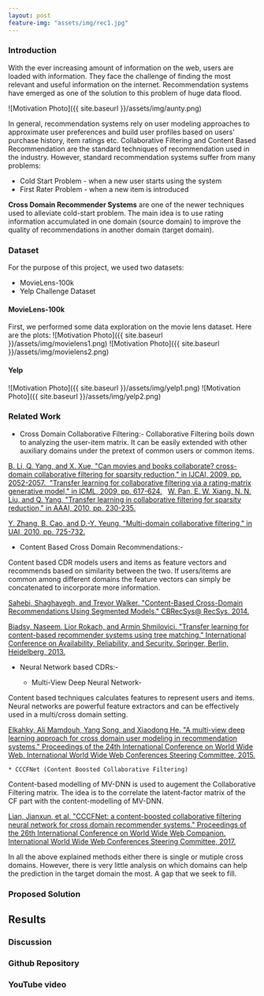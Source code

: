 ```yaml
---
layout: post
feature-img: "assets/img/rec1.jpg"
---
```



### Introduction

With the ever increasing amount of information on the web, users are loaded with information. They face the challenge of 
finding the most relevant and useful information on the internet. Recommendation systems have emerged as one of the solution 
to this problem of huge data flood.

![Motivation Photo]({{ site.baseurl }}/assets/img/aunty.png)

In general, recommendation systems rely on user modeling approaches to approximate user preferences and build user profiles based on 
users' purchase history, item ratings etc. Collaborative Filtering and Content Based Recommendation are the standard 
techniques of recommendation used in the industry. However, standard recommendation systems suffer from many 
problems:
* Cold Start Problem - when a new user starts using the system
* First Rater Problem - when a new item is introduced

**Cross Domain Recommender Systems** are one of the newer techniques used to alleviate cold-start problem.
The main idea is to use rating information accumulated in one domain (source domain) to improve the quality of recommendations
in another domain (target domain).

### Dataset
For the purpose of this project, we used two datasets:
* MovieLens-100k 
* Yelp Challenge Dataset

#### MovieLens-100k
First, we performed some data exploration on the movie lens dataset. Here are the plots:
![Motivation Photo]({{ site.baseurl }}/assets/img/movielens1.png)
![Motivation Photo]({{ site.baseurl }}/assets/img/movielens2.png)
#### Yelp
![Motivation Photo]({{ site.baseurl }}/assets/img/yelp1.png)
![Motivation Photo]({{ site.baseurl }}/assets/img/yelp2.png)

### Related Work

* Cross Domain Collaborative Filtering:-
Collaborative Filtering boils down to analyzing the user-item matrix. It can be easily extended with other auxiliary domains under the pretext of common users or common items. 

[B. Li, Q. Yang, and X. Xue, "Can movies and books collaborate? cross-domain collaborative filtering for sparsity reduction," in IJCAI, 2009, pp. 2052-2057.
 "Transfer learning for collaborative filtering via a rating-matrix generative model," in ICML, 2009, pp. 617-624.](https://www.ijcai.org/Proceedings/09/Papers/338.pdf)
 
[W. Pan, E. W. Xiang, N. N. Liu, and Q. Yang, "Transfer learning in collaborative filtering for sparsity reduction," in AAAI, 2010, pp. 230-235.](https://www.aaai.org/ocs/index.php/AAAI/AAAI10/paper/view/1649)

[Y. Zhang, B. Cao, and D.-Y. Yeung, "Multi-domain collaborative filtering," in UAI, 2010, pp. 725-732.](https://arxiv.org/pdf/1203.3535.pdf)
	

* Content Based Cross Domain Recommendations:-

Content based CDR models users and items as feature vectors and recommends based on similarity between the two. If users/items are common among different domains the feature vectors can simply be concatenated to incorporate more information.

[Sahebi, Shaghayegh, and Trevor Walker. "Content-Based Cross-Domain Recommendations Using Segmented Models." CBRecSys@ RecSys. 2014.](http://ceur-ws.org/Vol-1245/cbrecsys2014-paper09.pdf)

[Biadsy, Naseem, Lior Rokach, and Armin Shmilovici. "Transfer learning for content-based recommender systems using tree matching." International Conference on Availability, Reliability, and Security. Springer, Berlin, Heidelberg, 2013.](https://arxiv.org/pdf/1305.3384.pdf)

* Neural Network based CDRs:-

    * Multi-View Deep Neural Network-

Content based techniques calculates features to represent users and items. Neural networks are powerful feature extractors and can be effectively used in a multi/cross domain setting.

[Elkahky, Ali Mamdouh, Yang Song, and Xiaodong He. "A multi-view deep learning approach for cross domain user modeling in recommendation systems." Proceedings of the 24th International Conference on World Wide Web. International World Wide Web Conferences Steering Committee, 2015.](https://www.microsoft.com/en-us/research/wp-content/uploads/2016/02/frp1159-songA.pdf)

    * CCCFNet (Content Boosted Collaborative Filtering)
Content-based modelling of MV-DNN is used to augement the Collaborative Filtering matrix. The idea is to the correlate the latent-factor matrix of the CF part with the content-modelling of MV-DNN.

[Lian, Jianxun, et al. "CCCFNet: a content-boosted collaborative filtering neural network for cross domain recommender systems." Proceedings of the 26th International Conference on World Wide Web Companion. International World Wide Web Conferences Steering Committee, 2017.](http://delivery.acm.org/10.1145/3060000/3054207/p817-lian.pdf?ip=165.91.13.19&id=3054207&acc=ACTIVE%20SERVICE&key=B63ACEF81C6334F5%2E79B51EFA2DE92FE8%2E4D4702B0C3E38B35%2E4D4702B0C3E38B35&__acm__=1524538725_ebb4ce384e81128d1c48f17f492c89da)

In all the above explained methods either there is single or mutiple cross domains. However, there is very little analysis on which domains can help the prediction in the target domain the most. A gap that we seek to fill. 

### Proposed Solution

## Results


### Discussion




### Github Repository


### YouTube video
